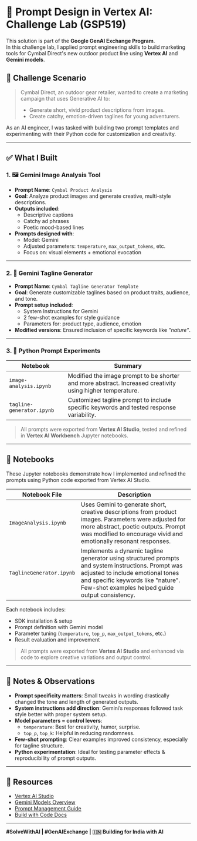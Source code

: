 # 🌿 Prompt Design in Vertex AI: Challenge Lab (GSP519)

This solution is part of the **Google GenAI Exchange Program**.  
In this challenge lab, I applied prompt engineering skills to build marketing tools for Cymbal Direct's new outdoor product line using **Vertex AI** and **Gemini models**.

## 🧠 Challenge Scenario

> Cymbal Direct, an outdoor gear retailer, wanted to create a marketing campaign that uses Generative AI to:
> - Generate short, vivid product descriptions from images.
> - Create catchy, emotion-driven taglines for young adventurers.

As an AI engineer, I was tasked with building two prompt templates and experimenting with their Python code for customization and creativity.

---

## ✅ What I Built

### 1. 🖼️ Gemini Image Analysis Tool
- **Prompt Name**: `Cymbal Product Analysis`
- **Goal**: Analyze product images and generate creative, multi-style descriptions.
- **Outputs included**:
  - Descriptive captions
  - Catchy ad phrases
  - Poetic mood-based lines
- **Prompts designed with**:
  - Model: Gemini
  - Adjusted parameters: `temperature`, `max_output_tokens`, etc.
  - Focus on: visual elements + emotional evocation

---

### 2. 🧾 Gemini Tagline Generator
- **Prompt Name**: `Cymbal Tagline Generator Template`
- **Goal**: Generate customizable taglines based on product traits, audience, and tone.
- **Prompt setup included**:
  - System Instructions for Gemini
  - 2 few-shot examples for style guidance
  - Parameters for: product type, audience, emotion
- **Modified versions**: Ensured inclusion of specific keywords like _"nature"_.

---

### 3. 🧪 Python Prompt Experiments

| Notebook | Summary |
|----------|---------|
| `image-analysis.ipynb` | Modified the image prompt to be shorter and more abstract. Increased creativity using higher temperature. |
| `tagline-generator.ipynb` | Customized tagline prompt to include specific keywords and tested response variability. |

> All prompts were exported from **Vertex AI Studio**, tested and refined in **Vertex AI Workbench** Jupyter notebooks.

---

## 📓 Notebooks

These Jupyter notebooks demonstrate how I implemented and refined the prompts using Python code exported from Vertex AI Studio.

| Notebook File             | Description |
|---------------------------|-------------|
| `ImageAnalysis.ipynb`     | Uses Gemini to generate short, creative descriptions from product images. Parameters were adjusted for more abstract, poetic outputs. Prompt was modified to encourage vivid and emotionally resonant responses. |
| `TaglineGenerator.ipynb`  | Implements a dynamic tagline generator using structured prompts and system instructions. Prompt was adjusted to include emotional tones and specific keywords like "nature". Few-shot examples helped guide output consistency. |

Each notebook includes:
- SDK installation & setup
- Prompt definition with Gemini model
- Parameter tuning (`temperature`, `top_p`, `max_output_tokens`, etc.)
- Result evaluation and improvement

> All prompts were exported from **Vertex AI Studio** and enhanced via code to explore creative variations and output control.

---

## 📝 Notes & Observations

- **Prompt specificity matters**: Small tweaks in wording drastically changed the tone and length of generated outputs.
- **System instructions add direction**: Gemini’s responses followed task style better with proper system setup.
- **Model parameters = control levers**:
  - `temperature`: Best for creativity, humor, surprise.
  - `top_p`, `top_k`: Helpful in reducing randomness.
- **Few-shot prompting**: Clear examples improved consistency, especially for tagline structure.
- **Python experimentation**: Ideal for testing parameter effects & reproducibility of prompt outputs.

---

## 🔗 Resources

- [Vertex AI Studio](https://cloud.google.com/vertex-ai/docs/generative-ai/studio/introduction)
- [Gemini Models Overview](https://cloud.google.com/vertex-ai/docs/generative-ai/model-reference/gemini)
- [Prompt Management Guide](https://cloud.google.com/vertex-ai/docs/generative-ai/studio/manage-prompts)
- [Build with Code Docs](https://cloud.google.com/vertex-ai/docs/generative-ai/code-export)

---

**#SolveWithAI | #GenAIExchange | 🇮🇳 Building for India with AI**
